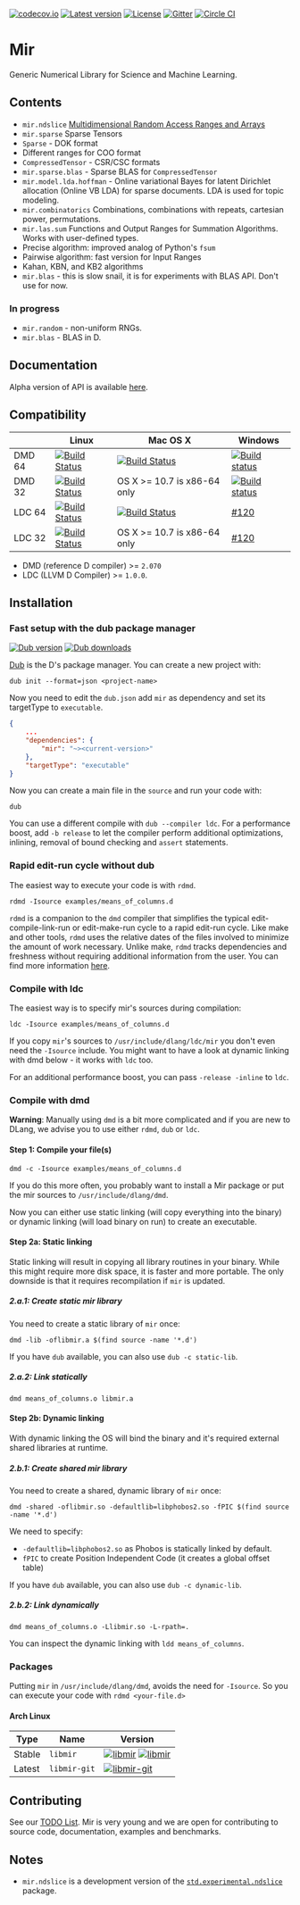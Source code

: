 [![codecov.io](https://codecov.io/github/libmir/mir/coverage.svg?branch=master)](https://codecov.io/github/libmir/mir?branch=master)
[![Latest version](https://img.shields.io/github/tag/libmir/mir.svg?maxAge=3600)](http://code.dlang.org/packages/mir)
[![License](https://img.shields.io/dub/l/mir.svg)](http://code.dlang.org/packages/mir)
[![Gitter](https://img.shields.io/gitter/room/libmir/public.svg)](https://gitter.im/libmir/public)
[![Circle CI](https://circleci.com/gh/libmir/mir.svg?style=svg)](https://circleci.com/gh/libmir/mir)

Mir
======
Generic Numerical Library for Science and Machine Learning.

Contents
--------

- `mir.ndslice` [Multidimensional Random Access Ranges and Arrays](http://dlang.org/phobos-prerelease/std_experimental_ndslice.html)
- `mir.sparse` Sparse Tensors
 - `Sparse` - DOK format
 - Different ranges for COO format
 - `CompressedTensor` - CSR/CSC formats
- `mir.sparse.blas` - Sparse BLAS for `CompressedTensor`
- `mir.model.lda.hoffman` - Online variational Bayes for latent Dirichlet allocation (Online VB LDA) for sparse documents. LDA is used for topic modeling.
- `mir.combinatorics` Combinations, combinations with repeats, cartesian power, permutations.
- `mir.las.sum` Functions and Output Ranges for Summation Algorithms. Works with user-defined types.
 - Precise algorithm: improved analog of Python's `fsum`
 - Pairwise algorithm: fast version for Input Ranges
 - Kahan, KBN, and KB2 algorithms
- `mir.blas` - this is slow snail, it is for experiments with BLAS API. Don't use for now.


### In progress

 - `mir.random` - non-uniform RNGs.
 - `mir.blas` - BLAS in D.

Documentation
-------------

Alpha version of API is available [here](http://docs.mir.dlang.io/latest/index.html).

Compatibility
-------------

|           | Linux | Mac OS X | Windows |
|-----------|-------|----------|---------|
| DMD 64 | [![Build Status](https://travis-ci.org/libmir/mir.svg?branch=master)](https://travis-ci.org/libmir/mir) | [![Build Status](https://travis-ci.org/libmir/mir.svg?branch=master)](https://travis-ci.org/libmir/mir) | [![Build status](https://ci.appveyor.com/api/projects/status/f2n4dih5s4c32q7u/branch/master?svg=true)](https://ci.appveyor.com/project/9il/mir/branch/master) |
| DMD 32 | [![Build Status](https://travis-ci.org/libmir/mir.svg?branch=master)](https://travis-ci.org/libmir/mir) | OS X >= 10.7 is x86-64 only | [![Build status](https://ci.appveyor.com/api/projects/status/f2n4dih5s4c32q7u/branch/master?svg=true)](https://ci.appveyor.com/project/9il/mir/branch/master) |
| LDC 64 | [![Build Status](https://travis-ci.org/libmir/mir.svg?branch=master)](https://travis-ci.org/libmir/mir) | [![Build Status](https://travis-ci.org/libmir/mir.svg?branch=master)](https://travis-ci.org/libmir/mir) | [#120](https://github.com/libmir/mir/issues/120) |
| LDC 32 | [![Build Status](https://travis-ci.org/libmir/mir.svg?branch=master)](https://travis-ci.org/libmir/mir) | OS X >= 10.7 is x86-64 only | [#120](https://github.com/libmir/mir/issues/120) |

- DMD (reference D compiler) >= `2.070`
- LDC (LLVM D Compiler) >= `1.0.0`.

Installation
------------

### Fast setup with the dub package manager

[![Dub version](https://img.shields.io/dub/v/mir.svg)](http://code.dlang.org/packages/mir)
[![Dub downloads](https://img.shields.io/dub/dt/mir.svg)](http://code.dlang.org/packages/mir)

[Dub](https://code.dlang.org/getting_started) is the D's package manager.
You can create a new project with:

```
dub init --format=json <project-name>
```

Now you need to edit the `dub.json` add `mir` as dependency and set its targetType to `executable`.

```json
{
	...
	"dependencies": {
		"mir": "~><current-version>"
	},
	"targetType": "executable"
}
```

Now you can create a main file in the `source` and run your code with:

```
dub
```

You can use a different compile with `dub --compiler ldc`.
For a performance boost, add `-b release` to let the compiler perform additional
optimizations, inlining, removal of bound checking and `assert` statements.

### Rapid edit-run cycle without dub

The easiest way to execute your code is with `rdmd`.

```
rdmd -Isource examples/means_of_columns.d
```

`rdmd` is a companion to the `dmd` compiler that simplifies the typical edit-compile-link-run or edit-make-run cycle to a rapid edit-run cycle. Like make and other tools, `rdmd` uses the relative dates of the files involved to minimize the amount of work necessary. Unlike make, `rdmd` tracks dependencies and freshness without requiring additional information from the user.
You can find more information [here](https://dlang.org/rdmd.html).

### Compile with ldc

The easiest way is to specify mir's sources during compilation:

```
ldc -Isource examples/means_of_columns.d
```

If you copy `mir`'s sources to `/usr/include/dlang/ldc/mir` you don't even need the `-Isource` include.
You might want to have a look at dynamic linking with dmd below - it works with `ldc` too.

For an additional performance boost, you can pass `-release -inline` to `ldc`.

### Compile with dmd

__Warning__: Manually using `dmd` is a bit more complicated and if you are new
to DLang, we advise you to use either `rdmd`, `dub` or `ldc`.

#### Step 1: Compile your file(s)

```
dmd -c -Isource examples/means_of_columns.d
```

If you do this more often, you probably want to install a Mir package or put the mir sources to `/usr/include/dlang/dmd`.

Now you can either use static linking (will copy everything into the binary) or dynamic linking (will load binary on run) to create an executable.

#### Step 2a: Static linking

Static linking will result in copying all library routines in your binary. While this might require more disk space, it is faster and more portable.
The only downside is that it requires recompilation if `mir` is updated.

##### 2.a.1: Create static mir library

You need to create a static library of `mir` once:

```
dmd -lib -oflibmir.a $(find source -name '*.d')
```

If you have `dub` available, you can also use `dub -c static-lib`.

##### 2.a.2: Link statically

```
dmd means_of_columns.o libmir.a
```

#### Step 2b: Dynamic linking

With dynamic linking the OS will bind the binary and it's required external shared libraries at runtime.

##### 2.b.1: Create shared mir library

You need to create a shared, dynamic library of `mir` once:

```
dmd -shared -oflibmir.so -defaultlib=libphobos2.so -fPIC $(find source -name '*.d')
```

We need to specify:

- `-defaultlib=libphobos2.so` as Phobos is statically linked by default.
- `fPIC` to create Position Independent Code (it creates a global offset table)

If you have `dub` available, you can also use `dub -c dynamic-lib`.

##### 2.b.2: Link dynamically

```
dmd means_of_columns.o -Llibmir.so -L-rpath=.
```

You can inspect the dynamic linking with `ldd means_of_columns`.

### Packages

Putting `mir` in `/usr/include/dlang/dmd`, avoids the need for `-Isource`.
So you can execute your code with `rdmd <your-file.d>`

#### Arch Linux

| Type   | Name         | Version  |
|--------|--------------|----------|
| Stable | `libmir`     | [![libmir](https://img.shields.io/aur/version/libmir.svg)](https://aur.archlinux.org/packages/libmir/) [![libmir](https://img.shields.io/aur/votes/libmir.svg)](https://aur.archlinux.org/packages/libmir/) |
| Latest | `libmir-git` | [![libmir-git](https://img.shields.io/aur/version/libmir-git.svg)](https://aur.archlinux.org/packages/libmir-git/) |

Contributing
------------

See our [TODO List](https://github.com/libmir/mir/issues?q=is%3Aissue+is%3Aopen+label%3A%22New+Package%22).
Mir is very young and we are open for contributing to source code, documentation, examples and benchmarks.

Notes
-----

- `mir.ndslice` is a development version of the [`std.experimental.ndslice`](http://dlang.org/phobos/std_experimental_ndslice.html) package.

